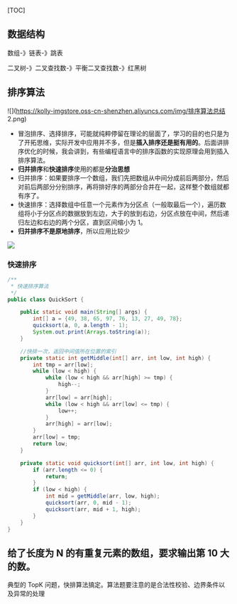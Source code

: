 [TOC]

## 数据结构

数组-》链表-》跳表



二叉树-》二叉查找数-》平衡二叉查找数-》红黑树



## 排序算法

![](https://kolly-imgstore.oss-cn-shenzhen.aliyuncs.com/img/排序算法总结 2.png)

- 冒泡排序、选择排序，可能就纯粹停留在理论的层面了，学习的目的也只是为了开拓思维，实际开发中应用并不多，但是**插入排序还是挺有用的**。后面讲排序优化的时候，我会讲到，有些编程语言中的排序函数的实现原理会用到插入排序算法。
- **归并排序**和**快速排序**使用的都是**分治思想**
- 归并排序：如果要排序一个数组，我们先把数组从中间分成前后两部分，然后对前后两部分分别排序，再将排好序的两部分合并在一起，这样整个数组就都有序了。
- 快速排序：选择数组中任意一个元素作为分区点（一般取最后一个），遍历数组将小于分区点的数据放到左边，大于的放到右边，分区点放在中间，然后递归左边和右边的两个分区，直到区间缩小为 1。
- **归并排序不是原地排序**，所以应用比较少

![](https://kolly-imgstore.oss-cn-shenzhen.aliyuncs.com/img/排序算法总结.png)

### 快速排序

```java
/**
 * 快速排序算法
 */
public class QuickSort {

    public static void main(String[] args) {
        int[] a = {49, 38, 65, 97, 76, 13, 27, 49, 78};
        quicksort(a, 0, a.length - 1);
        System.out.print(Arrays.toString(a));
    }

    //快排一次，返回中间值所在位置的索引
    private static int getMiddle(int[] arr, int low, int high) {
        int tmp = arr[low];
        while (low < high) {
            while (low < high && arr[high] >= tmp) {
                high--;
            }
            arr[low] = arr[high];
            while (low < high && arr[low] <= tmp) {
                low++;
            }
            arr[high] = arr[low];
        }
        arr[low] = tmp;
        return low;
    }

    private static void quicksort(int[] arr, int low, int high) {
        if (arr.length <= 0) {
            return;
        }
        if (low < high) {
            int mid = getMiddle(arr, low, high);
            quicksort(arr, 0, mid - 1);
            quicksort(arr, mid + 1, high);
        }
    }
}
```

## 给了长度为 N 的有重复元素的数组，要求输出第 10 大的数。

典型的 TopK 问题，快排算法搞定。算法题要注意的是合法性校验、边界条件以及异常的处理




